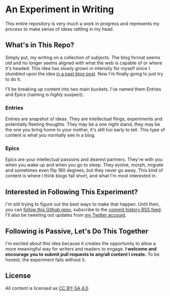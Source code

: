 An Experiment in Writing
=======

This entire repository is very much a work in progress and represents my process to make sense of ideas rattling in my head.

## What's in This Repo?

Simply put, my writing on a collection of subjects. The blog format seems _old_ and no longer seems aligned with what the web is capable of or where it's headed. This idea has slowly grown in intensity for myself since I stumbled upon the idea [in a past blog post](http://www.adaptivepath.com/ideas/what-comes-after-sharing/). Now I'm finally going to just try to do it.

I'll be breaking up content into two main buckets. I've named them Entries and Epics (naming is _highly_ suspect).

### Entries

Entries are snapshot of ideas. They are intellectual flings, experiments and potentially fleeting thoughts. They may be a one night stand, they may be the one you bring home to your mother, it's still too early to tell. This type of content is what you normally see in a blog.

### Epics

Epics are your intellectual passions and dearest partners. They're with you when you wake up and when you go to sleep. They evolve, morph, migrate and sometimes even flip 180 degrees, but they never go away. This kind of content is where I think blogs fall short, and what I'm most interested in.

## Interested in Following This Experiment?

I'm still trying to figure out the best ways to make that happen. Until then, you can [follow this Github repo](https://github.com/somerandomdude/writing/star), subscribe to the [commit history RSS feed](https://github.com/somerandomdude/writing/commits/master.atom). I'll also be tweeting out updates from [my Twitter account](https://twitter.com/somerandomdude).

## Following is Passive, Let's Do This Together

I'm excited about this idea because it creates the opportunity to allow a more meaningful way for writers and readers to engage. **I welcome and encourage you to submit pull requests to any/all content I create.** To be honest, the experiment fails without it.


## License

All content is licensed as [CC BY-SA 4.0](http://creativecommons.org/licenses/by-sa/4.0/).
